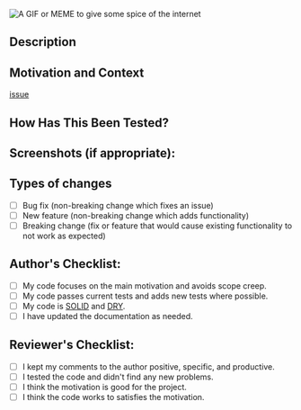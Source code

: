 <!--- Provide a general summary of your changes in the Title above -->

<!-- If you don't mind add a fun gif or meme, but no pressure -->
![A GIF or MEME to give some spice of the internet](url)

## Description
<!--- Describe your changes in detail -->

## Motivation and Context
<!--- Why is this change required? What problem does it solve? -->
<!--- If it fixes an open issue, please link to the issue here. -->
[issue](https://github.com/BrainJS/brain.js/issues/###)

## How Has This Been Tested?
<!--- Please describe in detail how you tested your changes. -->
<!--- Include details of your testing environment, tests ran to see how -->
<!--- your change affects other areas of the code, etc. -->

## Screenshots (if appropriate):

## Types of changes
<!--- What types of changes does your code introduce? Put an `x` in all the boxes that apply: -->
- [ ] Bug fix (non-breaking change which fixes an issue)
- [ ] New feature (non-breaking change which adds functionality)
- [ ] Breaking change (fix or feature that would cause existing functionality to not work as expected)

## Author's Checklist:
<!--- Go over all the following points, and put an `x` in all the boxes that apply. -->
<!--- If you're unsure about any of these, don't hesitate to ask. We're here to help! -->
- [ ] My code focuses on the main motivation and avoids scope creep.
- [ ] My code passes current tests and adds new tests where possible.
- [ ] My code is [SOLID](https://en.wikipedia.org/wiki/SOLID_(object-oriented_design)) and [DRY](https://en.wikipedia.org/wiki/Don%27t_repeat_yourself).
- [ ] I have updated the documentation as needed.

## Reviewer's Checklist:
- [ ] I kept my comments to the author positive, specific, and productive.
- [ ] I tested the code and didn't find any new problems.
- [ ] I think the motivation is good for the project.
- [ ] I think the code works to satisfies the motivation.

<!-- Thanks to the folks of brain.js for this Template! -->
